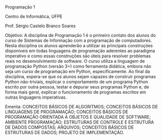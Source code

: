 Programação 1

Centro de Informática, UFPE

Prof. Sérgio Castelo Branco Soares

Objetivo: A disciplina de Programação 1 é o primeiro contato dos alunos do curso de Sistemas de Informação com a programação de computadores. Nesta disciplina os alunos aprenderão a utilizar as principais construções disponíveis em todas linguagens de programação aderentes ao paradigma imperativo e como essas construções são úteis para resolver problemas reais no desenvolvimento de software. O curso utiliza a linguagem de programação Python (versão 3+) como ferramenta didática, embora não seja um curso de programação em Python, especificamente. Ao final da disciplina, espera-se que os alunos sejam capazes de construir programas Python não-triviais, explicar o comportamento de um programa Python escrito por outra pessoa, testar e depurar seus programas Python e, de forma mais geral, explicar o funcionamento de programas escritos em outras linguagens imperativas.

Ementa: CONCEITOS BÁSICOS DE ALGORITMOS; CONCEITOS BÁSICOS DE LINGUAGENS DE PROGRAMAÇÃO; CONCEITOS BÁSICOS DE PROGRAMAÇÃO ORIENTADA A OBJETOS E QUALIDADE DE SOFTWARE; AMBIENTE PROGRAMAÇÃO; ESTRUTURAS DE CONTROLE E ESTRUTURA DE DADOS COMPOSTAS; ARQUIVOS; CONCEITOS BÁSICOS DE ESTRUTURAS DE DADOS; PROJETO DE IMPLEMENTAÇÃO.
